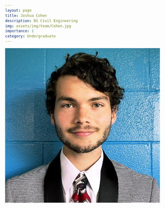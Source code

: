 ```yaml
---
layout: page
title: Joshua Cohen
description: BS Civil Engineering
img: assets/img/team/Cohen.jpg
importance: 1
category: Undergraduate
---
```


<div class="profile mb-3"> 
<img src="/assets/img/team/Cohen.jpg" class="img-fluid z-depth-1 rounded"/>
</div>
